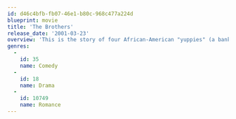 ```yaml
---
id: d46c4bfb-fb07-46e1-b80c-968c477a224d
blueprint: movie
title: 'The Brothers'
release_date: '2001-03-23'
overview: 'This is the story of four African-American "yuppies" (a banker, a doctor, a lawyer, and a "playboy") who call themselves "The Brothers". When the playboy gets engaged, the other three friends find themselves having to come to terms with their own issues of commitment and honesty...'
genres:
  -
    id: 35
    name: Comedy
  -
    id: 18
    name: Drama
  -
    id: 10749
    name: Romance
---
```

